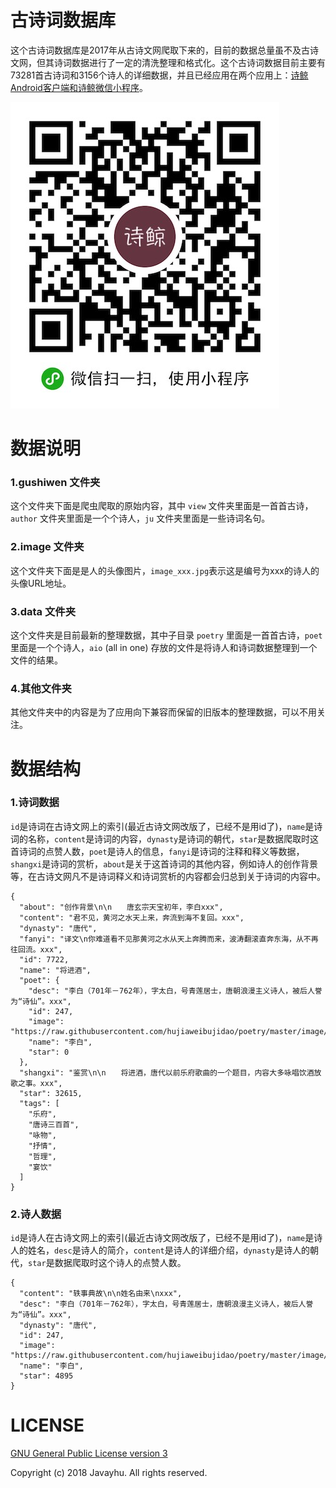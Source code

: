 # 古诗词数据库

这个古诗词数据库是2017年从古诗文网爬取下来的，目前的数据总量虽不及古诗文网，但其诗词数据进行了一定的清洗整理和格式化。这个古诗词数据目前主要有73281首古诗词和3156个诗人的详细数据，并且已经应用在两个应用上：[诗鲸Android客户端和诗鲸微信小程序](https://sspai.com/post/43820)。

![image](miniapp.jpg)

# 数据说明

### 1.gushiwen 文件夹

这个文件夹下面是爬虫爬取的原始内容，其中 `view` 文件夹里面是一首首古诗，`author` 文件夹里面是一个个诗人，`ju` 文件夹里面是一些诗词名句。

### 2.image 文件夹

这个文件夹下面是是人的头像图片，`image_xxx.jpg`表示这是编号为xxx的诗人的头像URL地址。

### 3.data 文件夹

这个文件夹是目前最新的整理数据，其中子目录 `poetry` 里面是一首首古诗，`poet` 里面是一个个诗人，`aio` (all in one) 存放的文件是将诗人和诗词数据整理到一个文件的结果。

### 4.其他文件夹

其他文件夹中的内容是为了应用向下兼容而保留的旧版本的整理数据，可以不用关注。

# 数据结构

### 1.诗词数据

`id`是诗词在古诗文网上的索引(最近古诗文网改版了，已经不是用id了)，`name`是诗词的名称，`content`是诗词的内容，`dynasty`是诗词的朝代，`star`是数据爬取时这首诗词的点赞人数，`poet`是诗人的信息，`fanyi`是诗词的注释和释义等数据，`shangxi`是诗词的赏析，`about`是关于这首诗词的其他内容，例如诗人的创作背景等，在古诗文网凡不是诗词释义和诗词赏析的内容都会归总到关于诗词的内容中。


```
{
  "about": "创作背景\n\n　　唐玄宗天宝初年，李白xxx",
  "content": "君不见，黄河之水天上来，奔流到海不复回。xxx",
  "dynasty": "唐代",
  "fanyi": "译文\n你难道看不见那黄河之水从天上奔腾而来，波涛翻滚直奔东海，从不再往回流。xxx",
  "id": 7722,
  "name": "将进酒",
  "poet": {
    "desc": "李白（701年－762年），字太白，号青莲居士，唐朝浪漫主义诗人，被后人誉为“诗仙”。xxx",
    "id": 247,
    "image": "https://raw.githubusercontent.com/hujiaweibujidao/poetry/master/image/image_247.jpg",
    "name": "李白",
    "star": 0
  },
  "shangxi": "鉴赏\n\n　　将进酒，唐代以前乐府歌曲的一个题目，内容大多咏唱饮酒放歌之事。xxx",
  "star": 32615,
  "tags": [
    "乐府",
    "唐诗三百首",
    "咏物",
    "抒情",
    "哲理",
    "宴饮"
  ]
}
```


### 2.诗人数据

`id`是诗人在古诗文网上的索引(最近古诗文网改版了，已经不是用id了)，`name`是诗人的姓名，`desc`是诗人的简介，`content`是诗人的详细介绍，`dynasty`是诗人的朝代，`star`是数据爬取时这个诗人的点赞人数。

```
{
  "content": "轶事典故\n\n姓名由来\nxxx",
  "desc": "李白（701年－762年），字太白，号青莲居士，唐朝浪漫主义诗人，被后人誉为“诗仙”。xxx",
  "dynasty": "唐代",
  "id": 247,
  "image": "https://raw.githubusercontent.com/hujiaweibujidao/poetry/master/image/image_247.jpg",
  "name": "李白",
  "star": 4895
}
```

# LICENSE

[GNU General Public License version 3](http://www.gnu.org/licenses/gpl.txt)

Copyright (c) 2018 Javayhu. All rights reserved.
